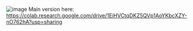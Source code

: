 ![image](https://user-images.githubusercontent.com/79586312/127057849-d2785b2e-8f5b-4daf-bc44-ad3dbc3fd47e.png)
Main version here: https://colab.research.google.com/drive/1EiHVCtqDKZ5QVp1AoYKbcXZY-nO762hA?usp=sharing
